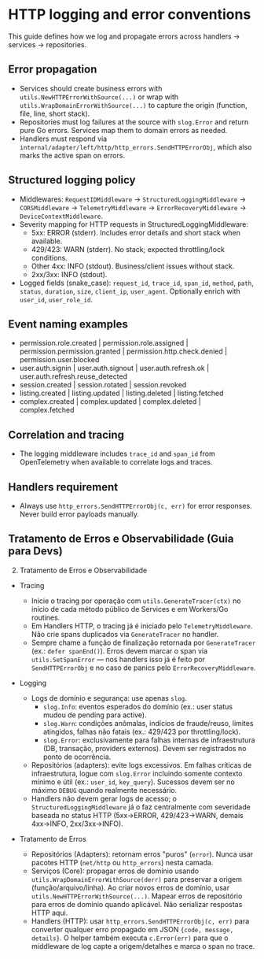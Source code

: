 # HTTP logging and error conventions

This guide defines how we log and propagate errors across handlers → services → repositories.

## Error propagation

- Services should create business errors with `utils.NewHTTPErrorWithSource(...)` or wrap with `utils.WrapDomainErrorWithSource(...)` to capture the origin (function, file, line, short stack).
- Repositories must log failures at the source with `slog.Error` and return pure Go errors. Services map them to domain errors as needed.
- Handlers must respond via `internal/adapter/left/http/http_errors.SendHTTPErrorObj`, which also marks the active span on errors.

## Structured logging policy

- Middlewares: `RequestIDMiddleware` → `StructuredLoggingMiddleware` → `CORSMiddleware` → `TelemetryMiddleware` → `ErrorRecoveryMiddleware` → `DeviceContextMiddleware`.
- Severity mapping for HTTP requests in StructuredLoggingMiddleware:
  - 5xx: ERROR (stderr). Includes error details and short stack when available.
  - 429/423: WARN (stderr). No stack; expected throttling/lock conditions.
  - Other 4xx: INFO (stdout). Business/client issues without stack.
  - 2xx/3xx: INFO (stdout).
- Logged fields (snake_case): `request_id`, `trace_id`, `span_id`, `method`, `path`, `status`, `duration`, `size`, `client_ip`, `user_agent`. Optionally enrich with `user_id`, `user_role_id`.

## Event naming examples

- permission.role.created | permission.role.assigned | permission.permission.granted | permission.http.check.denied | permission.user.blocked
- user.auth.signin | user.auth.signout | user.auth.refresh.ok | user.auth.refresh.reuse_detected
- session.created | session.rotated | session.revoked
- listing.created | listing.updated | listing.deleted | listing.fetched
- complex.created | complex.updated | complex.deleted | complex.fetched

## Correlation and tracing

- The logging middleware includes `trace_id` and `span_id` from OpenTelemetry when available to correlate logs and traces.

## Handlers requirement

- Always use `http_errors.SendHTTPErrorObj(c, err)` for error responses. Never build error payloads manually.

## Tratamento de Erros e Observabilidade (Guia para Devs)

2. Tratamento de Erros e Observabilidade

- Tracing
  - Inicie o tracing por operação com `utils.GenerateTracer(ctx)` no início de cada método público de Services e em Workers/Go routines.
  - Em Handlers HTTP, o tracing já é iniciado pelo `TelemetryMiddleware`. Não crie spans duplicados via `GenerateTracer` no handler.
  - Sempre chame a função de finalização retornada por `GenerateTracer` (ex.: `defer spanEnd()`). Erros devem marcar o span via `utils.SetSpanError` — nos handlers isso já é feito por `SendHTTPErrorObj` e no caso de panics pelo `ErrorRecoveryMiddleware`.

- Logging
  - Logs de domínio e segurança: use apenas `slog`.
    - `slog.Info`: eventos esperados do domínio (ex.: user status mudou de pending para active).
    - `slog.Warn`: condições anômalas, indícios de fraude/reuso, limites atingidos, falhas não fatais (ex.: 429/423 por throttling/lock).
    - `slog.Error`: exclusivamente para falhas internas de infraestrutura (DB, transação, providers externos). Devem ser registrados no ponto de ocorrência.
  - Repositórios (adapters): evite logs excessivos. Em falhas críticas de infraestrutura, logue com `slog.Error` incluindo somente contexto mínimo e útil (ex.: `user_id`, `key_query`). Sucessos devem ser no máximo `DEBUG` quando realmente necessário.
  - Handlers não devem gerar logs de acesso; o `StructuredLoggingMiddleware` já o faz centralmente com severidade baseada no status HTTP (5xx→ERROR, 429/423→WARN, demais 4xx→INFO, 2xx/3xx→INFO).

- Tratamento de Erros
  - Repositórios (Adapters): retornam erros "puros" (`error`). Nunca usar pacotes HTTP (`net/http` ou `http_errors`) nesta camada.
  - Serviços (Core): propagar erros de domínio usando `utils.WrapDomainErrorWithSource(derr)` para preservar a origem (função/arquivo/linha). Ao criar novos erros de domínio, usar `utils.NewHTTPErrorWithSource(...)`. Mapear erros de repositório para erros de domínio quando aplicável. Não serializar respostas HTTP aqui.
  - Handlers (HTTP): usar `http_errors.SendHTTPErrorObj(c, err)` para converter qualquer erro propagado em JSON `{code, message, details}`. O helper também executa `c.Error(err)` para que o middleware de log capte a origem/detalhes e marca o span no trace.
